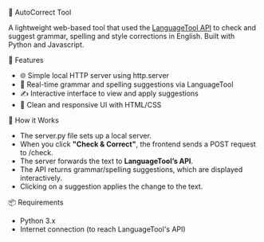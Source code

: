 📝 AutoCorrect Tool

A lightweight web-based tool that used the [LanguageTool API](https://languagetool.org/http-api/) to check and suggest grammar, spelling and style corrections in English. Built with Python and Javascript.

🚀 Features

- 🌐 Simple local HTTP server using http.server
- 🧠 Real-time grammar and spelling suggestions via LanguageTool
- ✍️ Interactive interface to view and apply suggestions
- 🎨 Clean and responsive UI with HTML/CSS

📡 How it Works

- The server.py file sets up a local server.
- When you click **"Check & Correct"**, the frontend sends a POST request to /check.
- The server forwards the text to **LanguageTool’s API**.
- The API returns grammar/spelling suggestions, which are displayed interactively.
- Clicking on a suggestion applies the change to the text.


📦 Requirements
- Python 3.x
- Internet connection (to reach LanguageTool's API)
